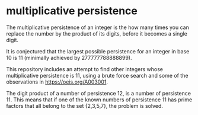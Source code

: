 # multiplicative persistence

The multiplicative persistence of an integer is the how many times you can replace the number by the product of its digits, before it becomes a single digit.

It is conjectured that the largest possible persistence for an integer in base 10 is 11 (minimally achieved by 277777788888899).

This repository includes an attempt to find other integers whose multiplicative persistence is 11, using a brute force search and some of the observations in https://oeis.org/A003001.

The digit product of a number of persistence 12, is a number of persistence 11. This means that if one of the known numbers of persistence 11 has prime factors that all belong to the set {2,3,5,7}, the problem is solved.
